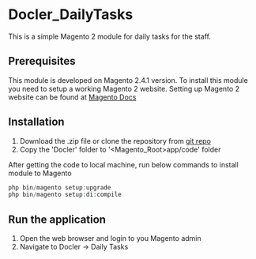 # Docler_DailyTasks
This is a simple Magento 2 module for daily tasks for the staff.

## Prerequisites
This module is developed on Magento 2.4.1 version. 
To install this module you need to setup a working Magento 2 website. Setting up Magento 2 website can be found at [Magento Docs](https://devdocs.magento.com/guides/v2.4/install-gde/install/cli/install-cli-install.html)

## Installation
1. Download the .zip file or clone the repository from [git repo](https://github.com/chamikax/aligent-code-test.git)
2. Copy the 'Docler' folder to '<Magento_Root>app/code' folder 

After getting the code to local machine, run below commands to install module to Magento
```php
php bin/magento setup:upgrade
php bin/magento setup:di:compile
```
## Run the application
1. Open the web browser and login to you Magento admin
2. Navigate to Docler -> Daily Tasks
